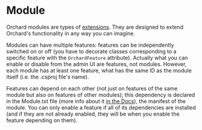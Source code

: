 # Module

Orchard modules are types of [extensions](Extension.md). They are designed to extend Orchard's functionality in any way you can imagine.

Modules can have multiple features: features can be independently switched on or off (you have to decorate classes corresponding to a specific feature with the `OrchardFeature` attribute). Actually what you can enable or disable from the admin UI are features, not modules. However, each module has at least one feature, what has the same ID as the module itself (i.e. the .csproj file's name).

Features can depend on each other (not just on features of the same module but also on features of other modules); this dependency is declared in the Module.txt file (more info about it [in the Docs](https://docs.orchardproject.net/en/latest/Documentation/Manifest-files/)), the manifest of the module. You can only enable a feature if all of its dependencies are installed (and if they are not already enabled, they will be when you enable the feature depending on them).
